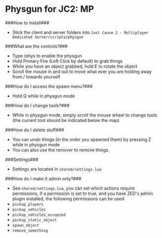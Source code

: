 Physgun for JC2: MP
=========

###How to install###
 - Stick the client and server folders into `Just Cause 2 - Multiplayer Dedicated Server/scripts/physgun`

###What are the controls?###
 - Type /phys to enable the physgun
 - Hold Primary Fire (Left Click by default) to grab things
 - While you have an object grabbed, hold E to rotate the object
 - Scroll the mouse in and out to move what ever you are holding away from / towards yourself

###How do I access the spawn menu?###
 - Hold Q while in physgun mode

###How do I change tools?###
 - While in physgun mode, simply scroll the mouse wheel to change tools (the current tool should be indicated below the map)

###How do I delete stuff###
 - You can undo things (in the order you spawned them) by pressing Z while in physgun mode
 - You can also use the remover to remove things

###Settings###
 - Settings are located in `shared/settings.lua`

###How do I make it admin only?###
 - See `shared/settings.lua`, you can set which actions require permissions, if a permission is set to true, and you have ZED's admin plugin installed, the following permissions can be used
  - `pickup_players`
  - `pickup_vehicles`
  - `pickup_vehicles_occupied`
  - `pickup_static_object`
  - `spawn_object`
  - `remove_something`
